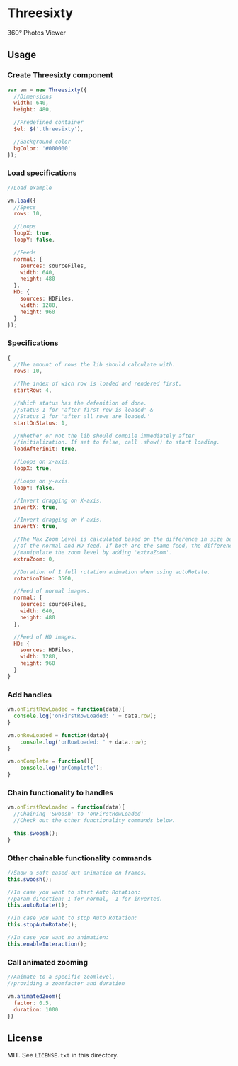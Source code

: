 # Threesixty

360° Photos Viewer

## Usage

### Create Threesixty component

```javascript
var vm = new Threesixty({
  //Dimensions
  width: 640,
  height: 480,

  //Predefined container
  $el: $('.threesixty'),

  //Background color
  bgColor: '#000000'
});
```

### Load specifications

```javascript
//Load example

vm.load({
  //Specs
  rows: 10,

  //Loops
  loopX: true,
  loopY: false,

  //Feeds
  normal: {
    sources: sourceFiles,
    width: 640,
    height: 480
  },
  HD: {
    sources: HDFiles,
    width: 1280,
    height: 960
  }
});
```

### Specifications

```javascript
{
  //The amount of rows the lib should calculate with.
  rows: 10,

  //The index of wich row is loaded and rendered first.
  startRow: 4,

  //Which status has the defenition of done.
  //Status 1 for 'after first row is loaded' &
  //Status 2 for 'after all rows are loaded.'
  startOnStatus: 1,

  //Whether or not the lib should compile immediately after
  //initialization. If set to false, call .show() to start loading.
  loadAfterinit: true,

  //Loops on x-axis.
  loopX: true,

  //Loops on y-axis.
  loopY: false,

  //Invert dragging on X-axis.
  invertX: true,

  //Invert dragging on Y-axis.
  invertY: true,

  //The Max Zoom Level is calculated based on the difference in size between the images 
  //of the normal and HD feed. If both are the same feed, the difference is 0. You can 
  //manipulate the zoom level by adding 'extraZoom'.
  extraZoom: 0,

  //Duration of 1 full rotation animation when using autoRotate.
  rotationTime: 3500,

  //Feed of normal images.
  normal: {
    sources: sourceFiles,
    width: 640, 
    height: 480
  },

  //Feed of HD images.
  HD: {
    sources: HDFiles,
    width: 1280,
    height: 960
  }
}
```

### Add handles

```javascript
vm.onFirstRowLoaded = function(data){
  console.log('onFirstRowLoaded: ' + data.row);
}

vm.onRowLoaded = function(data){
	console.log('onRowLoaded: ' + data.row);
}

vm.onComplete = function(){
	console.log('onComplete');
}
```

### Chain functionality to handles
```javascript
vm.onFirstRowLoaded = function(data){
  //Chaining 'Swoosh' to 'onFirstRowLoaded'
  //Check out the other functionality commands below.

  this.swoosh();
}
```

### Other chainable functionality commands
```javascript
//Show a soft eased-out animation on frames.
this.swoosh();

//In case you want to start Auto Rotation:
//param direction: 1 for normal, -1 for inverted.
this.autoRotate(1);

//In case you want to stop Auto Rotation:
this.stopAutoRotate();  

//In case you want no animation:
this.enableInteraction();
```

### Call animated zooming
```javascript
//Animate to a specific zoomlevel, 
//providing a zoomfactor and duration

vm.animatedZoom({
  factor: 0.5,
  duration: 1000
})
```

## License

MIT. See `LICENSE.txt` in this directory.
